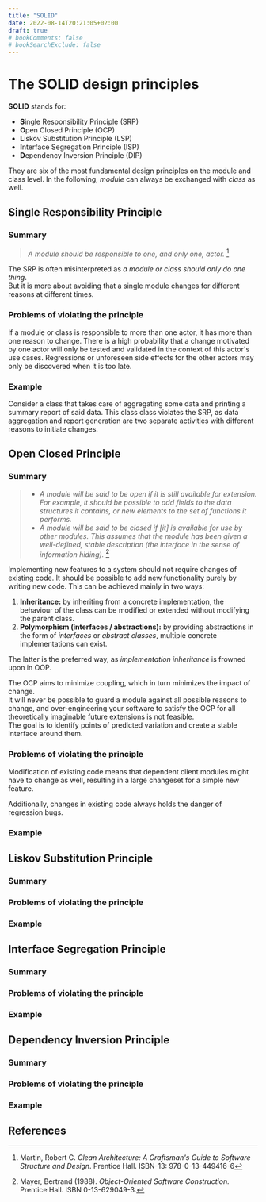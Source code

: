```yaml
---
title: "SOLID"
date: 2022-08-14T20:21:05+02:00
draft: true
# bookComments: false
# bookSearchExclude: false
---
```


# The SOLID design principles

**SOLID** stands for:

* **S**ingle Responsibility Principle (SRP)
* **O**pen Closed Principle (OCP)
* **L**iskov Substitution Principle (LSP)
* **I**nterface Segregation Principle (ISP)
* **D**ependency Inversion Principle (DIP)

They are six of the most fundamental design principles on the module and class level.
In the following, _module_ can always be exchanged with _class_ as well.

## Single Responsibility Principle

### Summary

> *A module should be responsible to one, and only one, actor.* [^1]

The SRP is often misinterpreted as *a module or class should only do one thing*.  
But it is more about avoiding that a single module changes for different reasons at different times.

### Problems of violating the principle

If a module or class is responsible to more than one actor, it has more than one reason to change.
There is a high probability that a change motivated by one actor will only be tested and validated in
the context of this actor's use cases. Regressions or unforeseen side effects for the other actors
may only be discovered when it is too late.

### Example

Consider a class that takes care of aggregating some data and printing a summary report of said data.
This class class violates the SRP, as data aggregation and report generation are two separate activities
with different reasons to initiate changes.

## Open Closed Principle

### Summary

> * *A module will be said to be open if it is still available for extension. For example, it should be possible to add fields to the data structures it contains, or new elements to the set of functions it performs.*
> * *A module will be said to be closed if [it] is available for use by other modules. This assumes that the module has been given a well-defined, stable description (the interface in the sense of information hiding).* [^2]

Implementing new features to a system should not require changes of existing code. It should be possible to add new functionality
purely by writing new code. This can be achieved mainly in two ways:

1. **Inheritance:** by inheriting from a concrete implementation, the behaviour of the class can be modified or extended without modifying the parent class.
2. **Polymorphism (interfaces / abstractions):** by providing abstractions in the form of *interfaces* or *abstract classes*, multiple concrete implementations can exist.

The latter is the preferred way, as *implementation inheritance* is frowned upon in OOP.

The OCP aims to minimize coupling, which in turn minimizes the impact of change.  
It will never be possible to guard a module against all possible reasons to change, and over-engineering your software to satisfy the OCP for all theoretically imaginable future extensions
is not feasible.  
The goal is to identify points of predicted variation and create a stable interface around them.

### Problems of violating the principle

Modification of existing code means that dependent client modules might have to change as well, resulting in a large changeset for a simple new feature.

Additionally, changes in existing code always holds the danger of regression bugs.
### Example

## Liskov Substitution Principle

### Summary

### Problems of violating the principle

### Example

## Interface Segregation Principle

### Summary

### Problems of violating the principle

### Example

## Dependency Inversion Principle

### Summary

### Problems of violating the principle

### Example

## References

[^1]: Martin, Robert C. *Clean Architecture: A Craftsman's Guide to Software Structure and Design*. Prentice Hall. ISBN-13: 978-0-13-449416-6
[^2]: Mayer, Bertrand (1988). *Object-Oriented Software Construction.* Prentice Hall. ISBN 0-13-629049-3.